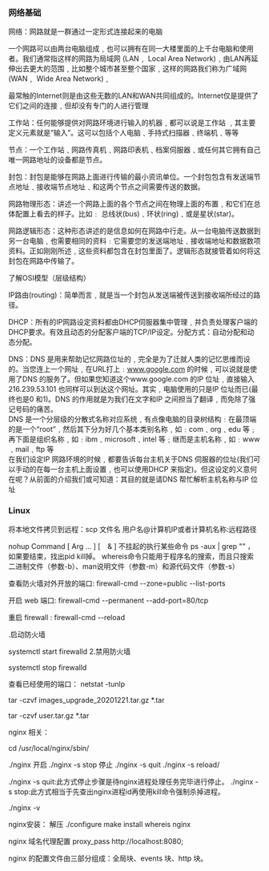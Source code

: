 
### 网络基础

网络：网路就是一群通过一定形式连接起来的电脑

一个网路可以由两台电脑组成﹐也可以拥有在同一大楼里面的上千台电脑和使用者。我们通常指这样的网路为局域网 (LAN﹐ Local Area Network)﹐由LAN再延伸出去更大的范围﹐比如整个城市甚至整个国家﹐这样的网路我们称为广域网 (WAN﹐ Wide Area Network)﹐

最常触的Internet则是由这些无数的LAN和WAN共同组成的。Internet仅是提供了它们之间的连接﹐但却没有专门的人进行管理

工作站：任何能够提供对网路环境进行输入的机器﹐都可以说是工作站 ﹐其主要定义元素就是“输入”。这可以包括个人电脑﹑手持式扫描器﹑终端机﹑等等


节点：一个工作站﹑网路传真机﹑网路印表机﹑档案伺服器﹑或任何其它拥有自己唯一网路地址的设备都是节点。

封包：封包是能够在网路上面进行传输的最小资讯单位。一个封包包含有发送端节点地址﹑接收端节点地址﹑和这两个节点之间需要传送的数据。

网路物理形态：讲述一个网路上面的各个节点之间在物理上面的布置﹐和它们在总体配置上看去的样子。比如﹕ 总线状(bus)﹑环状(ring)﹑或是星状(star)。

网路逻辑形态：这种形态讲述的是信息如何在网路中行走。从一台电脑传送数据到另一台电脑﹐也需要相同的资料﹕它需要您的发送端地址﹑接收端地址和数据数项资料。正如刚刚所述﹐这些资料都包含在封包里面了。逻辑形态就接管着如何将这封包在网路中传输了。

了解OSI模型（层级结构）

IP路由(routing)：简单而言﹐就是当一个封包从发送端被传送到接收端所经过的路径。

DHCP：所有的IP网路设定资料都由DHCP伺服器集中管理﹐并负责处理客户端的DHCP要求。有效且动态的分配客户端的TCP/IP设定。分配方式：自动分配和动态分配。

DNS：DNS 是用来帮助记忆网路位址的﹐完全是为了迁就人类的记忆思维而设的。当您连上一个网址﹐在URL打上﹕www.google.com 的时候﹐可以说就是使用了DNS 的服务了。但如果您知道这个www.google.com 的IP 位址﹐直接输入216.239.53.101 也同样可以到达这个网址。其实﹐电脑使用的只是IP 位址而已(最终也是0 和1)。DNS 的作用就是为我们在文字和IP 之间担当了翻译﹐而免除了强记号码的痛苦。</br>
DNS 是一个分层级的分散式名称对应系统﹐有点像电脑的目录树结构﹕在最顶端的是一个“root”﹐然后其下分为好几个基本类别名称﹐如﹕com﹑org﹑edu 等﹔再下面是组织名称﹐如﹕ibm﹑microsoft﹑intel 等﹔继而是主机名称﹐如﹕www﹑mail﹑ftp 等</br>
在我们设定IP 网路环境的时候﹐都要告诉每台主机关于DNS 伺服器的位址(我们可以手动的在每一台主机上面设置﹐也可以使用DHCP 来指定)。但这设定的义意何在呢？从前面的介绍我们或可知道：其目的就是请DNS 帮忙解析主机名称与IP 位址



### Linux
将本地文件拷贝到远程：scp 文件名 用户名@计算机IP或者计算机名称:远程路径

nohup Command [ Arg … ] [　& ]  不挂起的执行某些命令
ps -aux | grep ""  ，如果要结束，找出pid kill掉。 
whereis命令只能用于程序名的搜索，而且只搜索二进制文件（参数-b）、man说明文件（参数-m）和源代码文件（参数-s）

查看防火墙对外开放的端口: firewall-cmd --zone=public --list-ports

开启 web 端口: firewall-cmd --permanent --add-port=80/tcp

重启 firewall : firewall-cmd --reload

.启动防火墙

systemctl start firewalld 
2.禁用防火墙

systemctl stop firewalld

查看已经使用的端口： netstat -tunlp

tar -czvf images_upgrade_20201221.tar.gz *.tar

tar -czvf user.tar.gz *.tar


nginx 相关：

cd /usr/local/nginx/sbin/

./nginx 开启
./nginx -s stop 停止
./nginx -s quit
./nginx -s reload/

./nginx -s quit:此方式停止步骤是待nginx进程处理任务完毕进行停止。
./nginx -s stop:此方式相当于先查出nginx进程id再使用kill命令强制杀掉进程。

./nginx -v


nginx安装： 解压 ./configure  make install    whereis nginx


nginx 域名代理配置
proxy_pass http://localhost:8080;  

nginx 的配置文件由三部分组成：全局块、events 块、http 块。 



